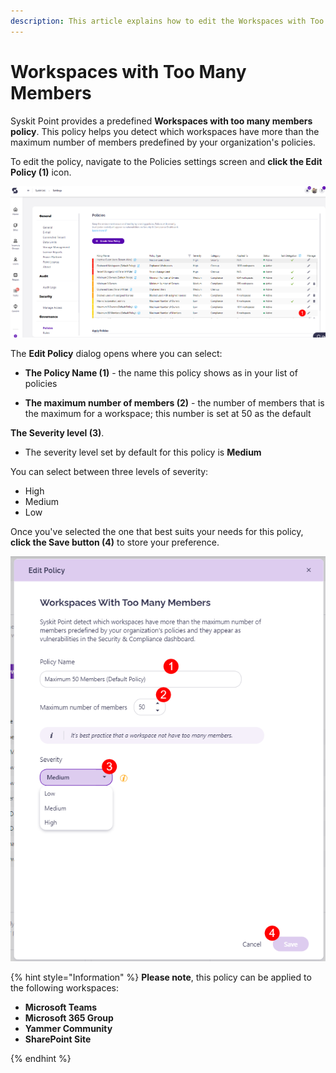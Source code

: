 ```yaml
---
description: This article explains how to edit the Workspaces with Too Many Members policy. 
---
```



# Workspaces with Too Many Members

Syskit Point provides a predefined **Workspaces with too many members policy**. This policy helps you detect which workspaces have more than the maximum number of members predefined by your organization's policies. 

To edit the policy, navigate to the Policies settings screen and **click the Edit Policy (1)** icon.

![Workspaces with Too Many Members - Edit Policy](../../.gitbook/assets/workspaces-with-too-many-members-edit-policy.png)

The **Edit Policy** dialog opens where you can select: 

* **The Policy Name (1)** - the name this policy shows as in your list of policies

* **The maximum number of members (2)** - the number of members that is the maximum for a workspace; this number is set at 50 as the default

**The Severity level (3)**.
  * The severity level set by default for this policy is **Medium**
  
You can select between three levels of severity: 

  * High
  * Medium
  * Low

Once you've selected the one that best suits your needs for this policy, **click the Save button (4)** to store your preference. 


![Workspaces with Too Many Members - Selection](../../.gitbook/assets/workspaces-with-too-many-members-selection.png)

{% hint style="Information" %}
**Please note**, this policy can be applied to the following workspaces:
* **Microsoft Teams**
* **Microsoft 365 Group**
* **Yammer Community**
* **SharePoint Site**

{% endhint %}